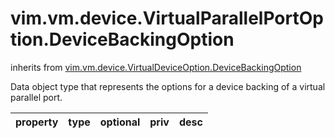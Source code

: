 vim.vm.device.VirtualParallelPortOption.DeviceBackingOption
===========================================================
inherits from [vim.vm.device.VirtualDeviceOption.DeviceBackingOption](docs/vim.vm.device.VirtualDeviceOption.DeviceBackingOption.md)


Data object type that represents the options for a device backing   of a virtual parallel port.

| property | type | optional | priv | desc |
|:---------|:-----|:---------|:-----|:-----|


